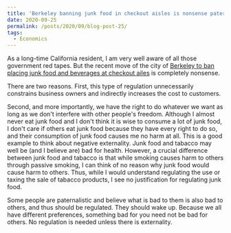 ```yaml
---
title: 'Berkeley banning junk food in checkout aisles is nonsense paternalism'
date: 2020-09-25
permalink: /posts/2020/09/blog-post-25/
tags:
  - Economics
---
```


As a long-time California resident, I am very well aware of all those government red tapes. But the recent move of the city of [Berkeley to ban placing junk food and beverages at checkout ailes](https://sanfrancisco.cbslocal.com/2020/09/23/berkeley-healthy-checkout-ordinance-junk-food-ban-grocery-store-checkout-aisle/) is completely nonsense.

There are two reasons. First, this type of regulation unnecessarily constrains business owners and indirectly increases the cost to customers.

Second, and more importantly, we have the right to do whatever we want as long as we don't interfere with other people's freedom. Although I almost never eat junk food and I don't think it is wise to consume a lot of junk food, I don't care if others eat junk food because they have every right to do so, and their consumption of junk food causes me no harm at all. This is a good example to think about negative externality. Junk food and tabacco may well be (and I believe are) bad for health. However, a crucial difference between junk food and tabacco is that while smoking causes harm to others through passive smoking, I can think of no reason why junk food would cause harm to others. Thus, while I would understand regulating the use or taxing the sale of tabacco products, I see no justification for regulating junk food.

Some people are paternalistic and believe what is bad to them is also bad to others, and thus should be regulated. They should wake up. Because we all have different preferences, something bad for you need not be bad for others. No regulation is needed unless there is externality.
